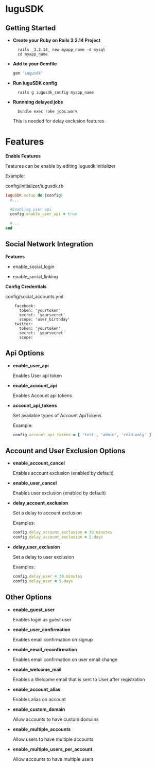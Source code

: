 IuguSDK
=========

Getting Started
------------

- **Create your Ruby on Rails 3.2.14 Project**

        rails _3.2.14_ new myapp_name -d mysql
        cd myapp_name

- **Add to your Gemfile**
  
  ```ruby
  gem 'iugusdk'
  ```

- **Run IuguSDK config**

        rails g iugusdk_config myapp_name

- **Runnning delayed jobs**

        bundle exec rake jobs:work

  This is needed for delay exclusion features


Features
=================

**Enable Features**
  
  Features can be enable by editing iugusdk initializer

  Example:

  config/initializer/iugusdk.rb

  ```ruby
  IuguSDK.setup do |config|
    #...

    #Enabling user api
    config.enable_user_api = true

    #...
  end
  ```

Social Network Integration
-----------

**Features**

- enable_social_login

- enable_social_linking

**Config Credentials**

config/social_accounts.yml

        facebook:
          token: 'yourtoken'
          secret: 'yoursecret'
          scope: 'user_birthday'
        twitter:
          token: 'yourtoken'
          secret: 'yoursecret'
          scope: 

Api Options
------------

- **enable_user_api**

  Enables User api token

- **enable_account_api**

  Enables Account api tokens

- **account_api_tokens**

  Set available types of Account ApiTokens

  Example:

  ```ruby
  config.account_api_tokens = [ 'test', 'admin', 'read-only' ]
  ```

Account and User Exclusion Options
------------------

- **enable_account_cancel**

  Enables account exclusion (enabled by default)

- **enable_user_cancel**

  Enables user exclusion (enabled by default)

- **delay_account_exclusion**

  Set a delay to account exclusion
  
  Examples:

  ```ruby  
  config.delay_account_exclusion = 30.minutes
  config.delay_account_exclusion = 5.days
  ```

- **delay_user_exclusion**

  Set a delay to user exclusion
  
  Examples:
  
  ```ruby
  config.delay_user = 30.minutes
  config.delay_user = 5.days
  ```

Other Options
-----------

- **enable_guest_user**

  Enables login as guest user

- **enable_user_confirmation**

  Enables email confirmation on signup

- **enable_email_reconfirmation**

  Enables email confirmation on user email change

- **enable_welcome_mail**

  Enables a Welcome email that is sent to User after registration

- **enable_account_alias**
  
  Enables alias on account

- **enable_custom_domain**

  Allow accounts to have custom domains

- **enable_multiple_accounts**
  
  Allow users to have multiple accounts

- **enable_multiple_users_per_account**

  Allow accounts to have multiple users

